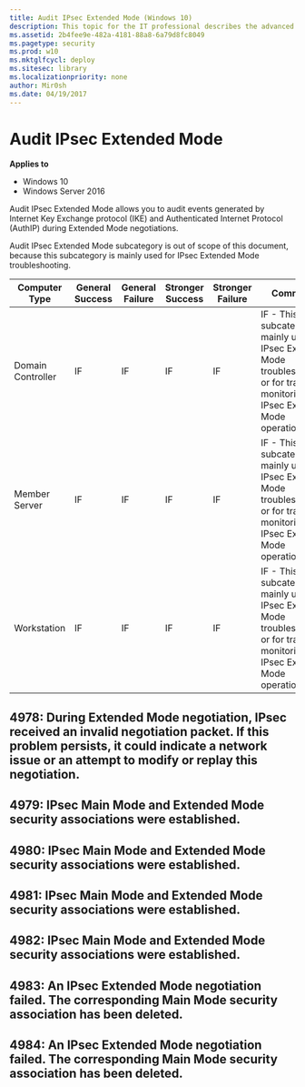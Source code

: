 ```yaml
---
title: Audit IPsec Extended Mode (Windows 10)
description: This topic for the IT professional describes the advanced security audit policy setting, Audit IPsec Extended Mode, which determines whether the operating system generates audit events for the results of the Internet Key Exchange (IKE) protocol and Authenticated Internet Protocol (AuthIP) during Extended Mode negotiations.
ms.assetid: 2b4fee9e-482a-4181-88a8-6a79d8fc8049
ms.pagetype: security
ms.prod: w10
ms.mktglfcycl: deploy
ms.sitesec: library
ms.localizationpriority: none
author: Mir0sh
ms.date: 04/19/2017
---
```


# Audit IPsec Extended Mode

**Applies to**
-   Windows 10
-   Windows Server 2016


Audit IPsec Extended Mode allows you to audit events generated by Internet Key Exchange protocol (IKE) and Authenticated Internet Protocol (AuthIP) during Extended Mode negotiations.

Audit IPsec Extended Mode subcategory is out of scope of this document, because this subcategory is mainly used for IPsec Extended Mode troubleshooting.

| Computer Type     | General Success | General Failure | Stronger Success | Stronger Failure | Comments                                                                                                                                   |
|-------------------|-----------------|-----------------|------------------|------------------|--------------------------------------------------------------------------------------------------------------------------------------------|
| Domain Controller | IF              | IF              | IF               | IF               | IF - This subcategory is mainly used for IPsec Extended Mode troubleshooting, or for tracing or monitoring IPsec Extended Mode operations. |
| Member Server     | IF              | IF              | IF               | IF               | IF - This subcategory is mainly used for IPsec Extended Mode troubleshooting, or for tracing or monitoring IPsec Extended Mode operations. |
| Workstation       | IF              | IF              | IF               | IF               | IF - This subcategory is mainly used for IPsec Extended Mode troubleshooting, or for tracing or monitoring IPsec Extended Mode operations. |

## 4978: During Extended Mode negotiation, IPsec received an invalid negotiation packet. If this problem persists, it could indicate a network issue or an attempt to modify or replay this negotiation.

## 4979: IPsec Main Mode and Extended Mode security associations were established.

## 4980: IPsec Main Mode and Extended Mode security associations were established.

## 4981: IPsec Main Mode and Extended Mode security associations were established.

## 4982: IPsec Main Mode and Extended Mode security associations were established.

## 4983: An IPsec Extended Mode negotiation failed. The corresponding Main Mode security association has been deleted.

## 4984: An IPsec Extended Mode negotiation failed. The corresponding Main Mode security association has been deleted.


